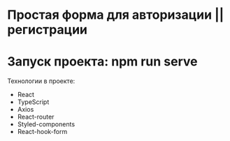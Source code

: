  # Простая форма для авторизации || регистрации

# Запуск проекта: npm run serve
Технологии в проекте:
* React
* TypeScript
* Axios
* React-router
* Styled-components
* React-hook-form
